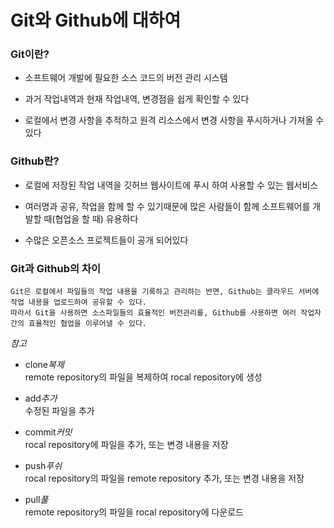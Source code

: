 # Git와 Github에 대하여

### Git이란?   

* 소프트웨어 개발에 필요한 소스 코드의 버전 관리 시스템   

* 과거 작업내역과 현재 작업내역, 변경점을 쉽게 확인할 수 있다

* 로컬에서 변경 사항을 추적하고 원격 리소스에서 변경 사항을 푸시하거나 가져올 수 있다     

### Github란? 

* 로컬에 저장된 작업 내역을 깃허브 웹사이트에 푸시 하여 사용할 수 있는 웹서비스    

* 여러명과 공유, 작업을 함께 할 수 있기때문에 많은 사람들이 함께 소프트웨어를 개발할 때(협업을 할 때) 유용하다    

* 수많은 오픈소스 프로젝트들이 공개 되어있다  

### Git과 Github의 차이
```
Git은 로컬에서 파일들의 작업 내용을 기록하고 관리하는 반면, Github는 클라우드 서버에 작업 내용을 업로드하여 공유할 수 있다.
따라서 Git을 사용하면 소스파일들의 효율적인 버전관리를, Github를 사용하면 여러 작업자간의 효율적인 협업을 이루어낼 수 있다.
```
*참고*   

* clone*복제*   
remote repository의 파일을 복제하여 rocal repository에 생성   

* add*추가*   
수정된 파일을 추가   

* commit*커밋*   
rocal repository에 파일을 추가, 또는 변경 내용을 저장   

* push*푸쉬*   
rocal repository의 파일을 remote repository 추가, 또는 변경 내용을 저장   

* pull*풀*   
remote repository의 파일을 rocal repository에 다운로드 
